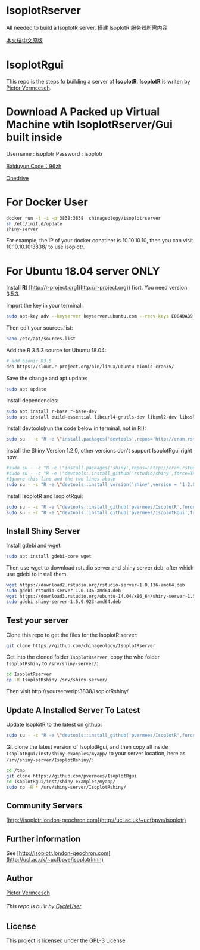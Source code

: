 # IsoplotRserver

All needed to build a IsoplotR server. 搭建 IsoplotR 服务器所需内容

[本文档中文原版](https://github.com/chinageology/IsoplotRserver/blob/master/README_CN.md)

# IsoplotRgui

This repo is the steps fo building a server of **IsoplotR**. **IsoplotR** is writen by [Pieter Vermeesch](http://ucl.ac.uk/~ucfbpve).

# Download A Packed up Virtual Machine wtih IsoplotRserver/Gui built inside

Username : isoplotr
Password : isoplotr

[Baiduyun Code：96zh](https://pan.baidu.com/s/1KCtrPNnYjFlS5AIFcZq1pg)

[Onedrive](https://1drv.ms/f/s!AnIw_Lqr4g5tgTlWR0P4WgjYwef8)

# For Docker User

```Bash
docker run -t -i -p 3838:3838  chinageology/isoplotrserver
sh /etc/init.d/update
shiny-server
```

For example, the IP of your docker conatiner is 10.10.10.10, then you can visit 10.10.10.10:3838/ to use isoplotr.

# For Ubuntu 18.04 server ONLY

Install **R**(
[http://r-project.org](http://r-project.org)) fisrt.
You need version 3.5.3.

Import the key in your terminal:

```Bash
sudo apt-key adv --keyserver keyserver.ubuntu.com --recv-keys E084DAB9
```

Then edit your sources.list:

```Bash
nano /etc/apt/sources.list
```

Add the R 3.5.3 source for Ubuntu 18.04:

```Bash
# add bionic R3.5
deb https://cloud.r-project.org/bin/linux/ubuntu bionic-cran35/
```

Save the change and apt update:

```Bash
sudo apt update
```

Install dependencies:

```Bash
sudo apt install r-base r-base-dev
sudo apt install build-essential libcurl4-gnutls-dev libxml2-dev libssl-dev gdebi git
```

Install devtools(run the code below in terminal, not in R!):

```Bash
sudo su - -c "R -e \"install.packages('devtools',repos='http://cran.rstudio.com/')\""
```

Install the Shiny Version 1.2.0, other versions don't support IsoplotRgui right now.

```Bash
#sudo su - -c "R -e \"install.packages('shiny',repos='http://cran.rstudio.com/')\""
#sudo su - -c "R -e \"devtools::install_github('rstudio/shiny',force=TRUE)\""
#Ignore this line and the two lines above
sudo su - -c "R -e \"devtools::install_version('shiny',version = '1.2.0', repos = 'http://cran.rstudio.com/')\""
```

Install IsoplotR and IsoplotRgui:

```Bash
sudo su - -c "R -e \"devtools::install_github('pvermees/IsoplotR',force=TRUE)\""
sudo su - -c "R -e \"devtools::install_github('pvermees/IsoplotRgui',force=TRUE)\""
```

## Install Shiny Server

Install gdebi and wget.

```Bash
sudo apt install gdebi-core wget
```

Then use wget to download rstudio server and shiny server deb, after which use gdebi to install them.

```Bash
wget https://download2.rstudio.org/rstudio-server-1.0.136-amd64.deb
sudo gdebi rstudio-server-1.0.136-amd64.deb
wget https://download3.rstudio.org/ubuntu-14.04/x86_64/shiny-server-1.5.9.923-amd64.deb
sudo gdebi shiny-server-1.5.9.923-amd64.deb
```

## Test your server

Clone this repo to get the files for the IsoplotR server:

```Bash
git clone https://github.com/chinageology/IsoplotRserver
```

Get into the cloned folder `IsoplotRserver`, copy the who folder `IsoplotRshiny` to `/srv/shiny-server/`:

```Bash
cd IsoplotRserver
cp -R IsoplotRshiny /srv/shiny-server/
```

Then visit http://yourserverip:3838/IsoplotRshiny/

## Update A Installed Server To Latest

Update IsoplotR to the latest on github:

```Bash
sudo su - -c "R -e \"devtools::install_github('pvermees/IsoplotR',force=TRUE)\""
```

Git clone the latest version of IsoplotRgui, and then copy all inside `IsoplotRgui/inst/shiny-examples/myapp/` to your server location, here as `/srv/shiny-server/IsoplotRshiny/`:

```Bash
cd /tmp
git clone https://github.com/pvermees/IsoplotRgui
cd IsoplotRgui/inst/shiny-examples/myapp/
sudo cp -R * /srv/shiny-server/IsoplotRshiny/
```

## Community Servers

[http://isoplotr.london-geochron.com](http://ucl.ac.uk/~ucfbpve/isoplotr)

## Further information

See [http://isoplotr.london-geochron.com](http://ucl.ac.uk/~ucfbpve/isoplotrlnnn)

## Author

[Pieter Vermeesch](http://ucl.ac.uk/~ucfbpve)

###### This repo is built by [CycleUser](https://www.zhihu.com/people/cycleuser/columns)

## License

This project is licensed under the GPL-3 License

